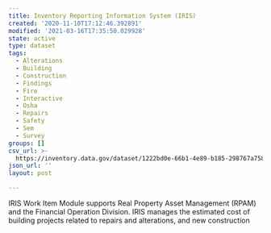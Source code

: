 ```yaml
---
title: Inventory Reporting Information System (IRIS)
created: '2020-11-10T17:12:46.392891'
modified: '2021-03-16T17:35:50.029928'
state: active
type: dataset
tags:
  - Alterations
  - Building
  - Construction
  - Findings
  - Fire
  - Interactive
  - Osha
  - Repairs
  - Safety
  - Sem
  - Survey
groups: []
csv_url: >-
  https://inventory.data.gov/dataset/1222bd0e-66b1-4e89-b185-298767a75837/resource/f0dadca9-d688-48d7-af0e-62bb4913b8be/download/irisbuildingestimateactive.csv
json_url: ''
layout: post

---
```

IRIS Work Item Module supports Real Property Asset Management (RPAM) and the Financial Operation Division. IRIS manages the estimated cost of building projects related to repairs and alterations, and new construction
